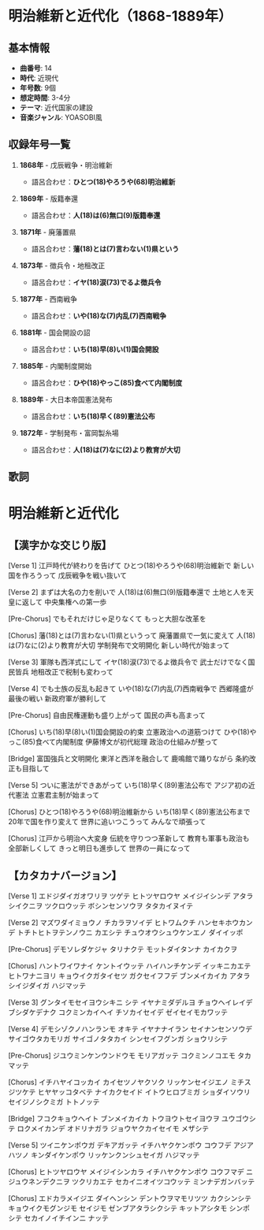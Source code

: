 # 明治維新と近代化（1868-1889年）

## 基本情報
- **曲番号**: 14
- **時代**: 近現代
- **年号数**: 9個
- **想定時間**: 3-4分
- **テーマ**: 近代国家の建設
- **音楽ジャンル**: YOASOBI風

## 収録年号一覧

1. **1868年** - 戊辰戦争・明治維新
   - 語呂合わせ：**ひとつ(18)やろうや(68)明治維新**

2. **1869年** - 版籍奉還
   - 語呂合わせ：**人(18)は(6)無口(9)版籍奉還**

3. **1871年** - 廃藩置県
   - 語呂合わせ：**藩(18)とは(7)言わない(1)県という**

4. **1873年** - 徴兵令・地租改正
   - 語呂合わせ：**イヤ(18)涙(73)でるよ徴兵令**

5. **1877年** - 西南戦争
   - 語呂合わせ：**いや(18)な(7)内乱(7)西南戦争**

6. **1881年** - 国会開設の詔
   - 語呂合わせ：**いち(18)早(8)い(1)国会開設**

7. **1885年** - 内閣制度開始
   - 語呂合わせ：**ひや(18)やっこ(85)食べて内閣制度**

8. **1889年** - 大日本帝国憲法発布
   - 語呂合わせ：**いち(18)早く(89)憲法公布**

9. **1872年** - 学制発布・富岡製糸場
   - 語呂合わせ：**人(18)は(7)なに(2)より教育が大切**

## 歌詞

# 明治維新と近代化

## 【漢字かな交じり版】

[Verse 1]
江戸時代が終わりを告げて
ひとつ(18)やろうや(68)明治維新で
新しい国を作ろうって
戊辰戦争を戦い抜いて

[Verse 2]
まずは大名の力を削いで
人(18)は(6)無口(9)版籍奉還で
土地と人を天皇に返して
中央集権への第一歩

[Pre-Chorus]
でもそれだけじゃ足りなくて
もっと大胆な改革を

[Chorus]
藩(18)とは(7)言わない(1)県というって
廃藩置県で一気に変えて
人(18)は(7)なに(2)より教育が大切
学制発布で文明開化
新しい時代が始まって

[Verse 3]
軍隊も西洋式にして
イヤ(18)涙(73)でるよ徴兵令で
武士だけでなく国民皆兵
地租改正で税制も変わって

[Verse 4]
でも士族の反乱も起きて
いや(18)な(7)内乱(7)西南戦争で
西郷隆盛が最後の戦い
新政府軍が勝利して

[Pre-Chorus]
自由民権運動も盛り上がって
国民の声も高まって

[Chorus]
いち(18)早(8)い(1)国会開設の約束
立憲政治への道筋つけて
ひや(18)やっこ(85)食べて内閣制度
伊藤博文が初代総理
政治の仕組みが整って

[Bridge]
富国強兵と文明開化
東洋と西洋を融合して
鹿鳴館で踊りながら
条約改正も目指して

[Verse 5]
ついに憲法ができあがって
いち(18)早く(89)憲法公布で
アジア初の近代憲法
立憲君主制が始まって

[Chorus]
ひとつ(18)やろうや(68)明治維新から
いち(18)早く(89)憲法公布まで
20年で国を作り変えて
世界に追いつこうって
みんなで頑張って

[Chorus]
江戸から明治へ大変身
伝統を守りつつ革新して
教育も軍事も政治も
全部新しくして
きっと明日も進歩して
世界の一員になって

## 【カタカナバージョン】

[Verse 1]
エドジダイガオワリヲ ツゲテ
ヒトツヤロウヤ メイジイシンデ
アタラシイクニヲ ツクロウッテ
ボシンセンソウヲ タタカイヌイテ

[Verse 2]
マズワダイミョウノ チカラヲソイデ
ヒトワムクチ ハンセキホウカンデ
トチトヒトヲテンノウニ カエシテ
チュウオウシュウケンエノ ダイイッポ

[Pre-Chorus]
デモソレダケジャ タリナクテ
モットダイタンナ カイカクヲ

[Chorus]
ハントワイワナイ ケントイウッテ
ハイハンチケンデ イッキニカエテ
ヒトワナニヨリ キョウイクガタイセツ
ガクセイフフデ ブンメイカイカ
アタラシイジダイガ ハジマッテ

[Verse 3]
グンタイモセイヨウシキニ シテ
イヤナミダデルヨ チョウヘイレイデ
ブシダケデナク コクミンカイヘイ
チソカイセイデ ゼイセイモカワッテ

[Verse 4]
デモシゾクノハンランモ オキテ
イヤナナイラン セイナンセンソウデ
サイゴウタカモリガ サイゴノタタカイ
シンセイフグンガ ショウリシテ

[Pre-Chorus]
ジユウミンケンウンドウモ モリアガッテ
コクミンノコエモ タカマッテ

[Chorus]
イチハヤイコッカイ カイセツノヤクソク
リッケンセイジエノ ミチスジツケテ
ヒヤヤッコタベテ ナイカクセイド
イトウヒロブミガ ショダイソウリ
セイジノシクミガ トトノッテ

[Bridge]
フコクキョウヘイト ブンメイカイカ
トウヨウトセイヨウヲ ユウゴウシテ
ロクメイカンデ オドリナガラ
ジョウヤクカイセイモ メザシテ

[Verse 5]
ツイニケンポウガ デキアガッテ
イチハヤクケンポウ コウフデ
アジアハツノ キンダイケンポウ
リッケンクンシュセイガ ハジマッテ

[Chorus]
ヒトツヤロウヤ メイジイシンカラ
イチハヤクケンポウ コウフマデ
ニジュウネンデクニヲ ツクリカエテ
セカイニオイツコウッテ
ミンナデガンバッテ

[Chorus]
エドカラメイジエ ダイヘンシン
デントウヲマモリツツ カクシンシテ
キョウイクモグンジモ セイジモ
ゼンブアタラシクシテ
キットアシタモ シンポシテ
セカイノイチインニ ナッテ